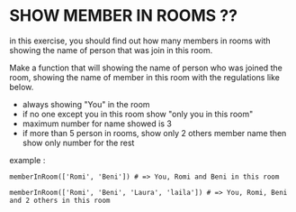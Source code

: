 # SHOW MEMBER IN ROOMS ??

in this exercise, you should find out how many members in rooms with showing the name of person that was join in this room.

Make a function that will showing the name of person who was joined the room, showing the name of member in this room with the regulations like below.

- always showing "You" in the room
- if no one except you in this room show "only you in this room"
- maximum number for name showed is 3
- if more than 5 person in rooms, show only 2 others member name then show only number for the rest

example : 

```
memberInRoom(['Romi', 'Beni']) # => You, Romi and Beni in this room
```

```
memberInRoom(['Romi', 'Beni', 'Laura', 'laila']) # => You, Romi, Beni and 2 others in this room
```
